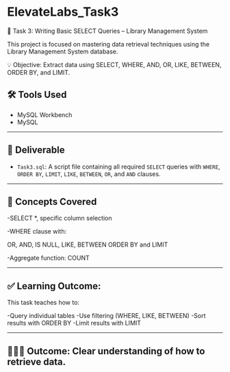 # ElevateLabs_Task3
🧠 Task 3: Writing Basic SELECT Queries – Library Management System

This project is focused on mastering data retrieval techniques using the Library Management System database.

💡 Objective: Extract data using SELECT, WHERE, AND, OR, LIKE, BETWEEN, ORDER BY, and LIMIT.

## 🛠 Tools Used

- MySQL Workbench
- MySQL

---

## 📁 Deliverable

- `Task3.sql`: A script file containing all required `SELECT` queries with `WHERE`, `ORDER BY`, `LIMIT`, `LIKE`, `BETWEEN`, `OR`, and `AND` clauses.

---

## 🧠 Concepts Covered

-SELECT *, specific column selection

-WHERE clause with:

OR, AND, IS NULL, LIKE, BETWEEN
ORDER BY and LIMIT

-Aggregate function: COUNT

---

## ✅ Learning Outcome:

This task teaches how to:

-Query individual tables
-Use filtering (WHERE, LIKE, BETWEEN)
-Sort results with ORDER BY
-Limit results with LIMIT

---

## 👩🏻‍🏫 Outcome: Clear understanding of how to retrieve data.
